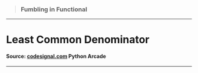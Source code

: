 > ### Fumbling in Functional 
 --- 
 # Least Common Denominator
 #### Source: [codesignal.com](https://codesignal.com/) Python Arcade 
 --- 
